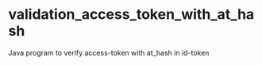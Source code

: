 # validation_access_token_with_at_hash
Java program to verify access-token with at_hash in id-token 
